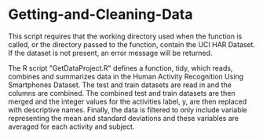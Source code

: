 # Getting-and-Cleaning-Data

This script requires that the working directory used when the function is called, or the directory passed to the function, contain the UCI HAR Dataset. If the dataset is not present, an error message will be returned.

The R script "GetDataProject.R" defines a function, tidy, which reads, combines and summarizes data in the Human Activity Recognition Using Smartphones Dataset. The test and train datasets are read in and the columns are combined. The combined test and train datasets are then merged and the integer values for the activities label, y, are then replaced with descriptive names. Finally, the data is filtered to only include variable representing the mean and standard deviations and these variables are averaged for each activity and subject.
